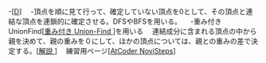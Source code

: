 -[[D](https://atcoder.jp/contests/abc373/tasks/abc373_d)]
	　-頂点を順に見て行って、確定していない頂点を0として、その頂点と連結な頂点を連鎖的に確定させる。DFSやBFSを用いる。
	　-重み付きUnionFind[[重み付き Union-Find ](https://qiita.com/drken/items/cce6fc5c579051e64fab)]を用いる
	　連結成分に含まれる頂点の中から親を決めて、親の重みを０にして、ほかの頂点については、親との重みの差で決定する。[[解説 ](https://atcoder.jp/contests/abc373/editorial/11068)]
	　練習用ページ[[AtCoder NoviSteps](https://atcoder-novisteps.vercel.app/workbooks/100)]